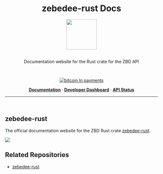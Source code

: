 <h1 align="center">zebedee-rust Docs</h1>

<div align="center">
<img width="100" src="https://node.zbd.dev/zbd-node-logo.png" />
</div>
<br />

<div align="center">

Documentation website for the Rust crate for the ZBD API

<br />

[![bitcoin ln payments](https://img.shields.io/badge/Bitcoin%20Lightning-Payments-orange?style=for-the-badge&logo=bitcoin)](https://www.npmjs.com/package/@zbd/node)
<br/>

<p align="center">
  <a href="https://rust.zbd.dev"><strong>Documentation</strong></a> ·
  <a href="https://dashboard.zebedee.io"><strong>Developer Dashboard</strong></a> ·
  <a href="https://status.zebedee.io"><strong>API Status</strong></a>
</p>

</div>

---

<div align="left">
<br />

## zebedee-rust

The official documentation website for the ZBD Rust crate [zebedee-rust](https://github.com/miketwenty1/zebedee-rust).

![](https://i.imgur.com/5KCQKRI.png)

## Related Repositories

- [zebedee-rust](https://github.com/miketwenty1/zebedee-rust)
